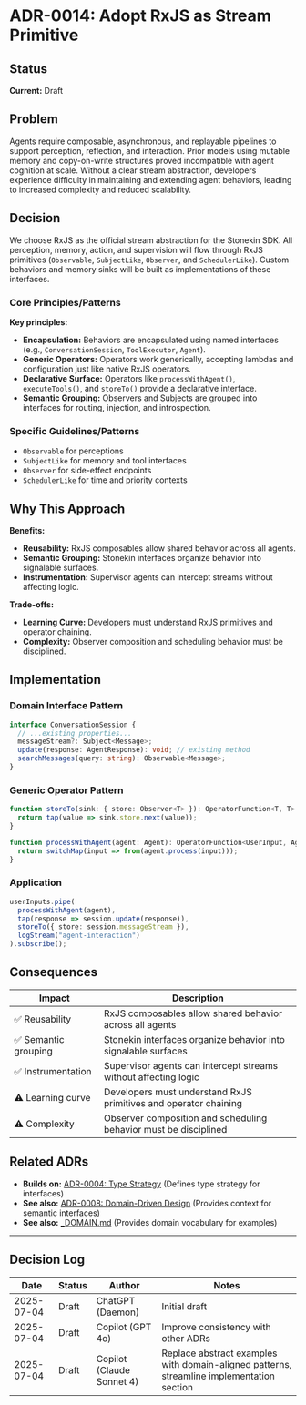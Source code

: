 # ADR-0014: Adopt RxJS as Stream Primitive

## Status

**Current:** Draft

## Problem

Agents require composable, asynchronous, and replayable pipelines to support perception, reflection, and interaction. Prior models using mutable memory and copy-on-write structures proved incompatible with agent cognition at scale. Without a clear stream abstraction, developers experience difficulty in maintaining and extending agent behaviors, leading to increased complexity and reduced scalability.

## Decision

We choose RxJS as the official stream abstraction for the Stonekin SDK. All perception, memory, action, and supervision will flow through RxJS primitives (`Observable`, `SubjectLike`, `Observer`, and `SchedulerLike`). Custom behaviors and memory sinks will be built as implementations of these interfaces.

### Core Principles/Patterns

**Key principles:**

- **Encapsulation:** Behaviors are encapsulated using named interfaces (e.g., `ConversationSession`, `ToolExecutor`, `Agent`).
- **Generic Operators:** Operators work generically, accepting lambdas and configuration just like native RxJS operators.
- **Declarative Surface:** Operators like `processWithAgent()`, `executeTools()`, and `storeTo()` provide a declarative interface.
- **Semantic Grouping:** Observers and Subjects are grouped into interfaces for routing, injection, and introspection.

### Specific Guidelines/Patterns

- `Observable` for perceptions
- `SubjectLike` for memory and tool interfaces
- `Observer` for side-effect endpoints
- `SchedulerLike` for time and priority contexts

## Why This Approach

**Benefits:**

- **Reusability:** RxJS composables allow shared behavior across all agents.
- **Semantic Grouping:** Stonekin interfaces organize behavior into signalable surfaces.
- **Instrumentation:** Supervisor agents can intercept streams without affecting logic.

**Trade-offs:**

- **Learning Curve:** Developers must understand RxJS primitives and operator chaining.
- **Complexity:** Observer composition and scheduling behavior must be disciplined.

## Implementation

### Domain Interface Pattern

```typescript
interface ConversationSession {
  // ...existing properties...
  messageStream?: Subject<Message>;
  update(response: AgentResponse): void; // existing method
  searchMessages(query: string): Observable<Message>;
}
```

### Generic Operator Pattern

```typescript
function storeTo(sink: { store: Observer<T> }): OperatorFunction<T, T> {
  return tap(value => sink.store.next(value));
}

function processWithAgent(agent: Agent): OperatorFunction<UserInput, AgentResponse> {
  return switchMap(input => from(agent.process(input)));
}
```

### Application

```typescript
userInputs.pipe(
  processWithAgent(agent),
  tap(response => session.update(response)),
  storeTo({ store: session.messageStream }),
  logStream("agent-interaction")
).subscribe();
```

## Consequences

|Impact|Description|
|---|---|
|✅ Reusability|RxJS composables allow shared behavior across all agents|
|✅ Semantic grouping|Stonekin interfaces organize behavior into signalable surfaces|
|✅ Instrumentation|Supervisor agents can intercept streams without affecting logic|
|⚠️ Learning curve|Developers must understand RxJS primitives and operator chaining|
|⚠️ Complexity|Observer composition and scheduling behavior must be disciplined|

## Related ADRs

- **Builds on:** [ADR-0004: Type Strategy](0004-type-strategy.md) (Defines type strategy for interfaces)
- **See also:** [ADR-0008: Domain-Driven Design](0008-domain-driven-design.md) (Provides context for semantic interfaces)
- **See also:** [_DOMAIN.md](../_DOMAIN.md) (Provides domain vocabulary for examples)

---

## Decision Log

| Date       | Status | Author                      | Notes                               |
|------------|--------|-----------------------------|-------------------------------------|
| 2025-07-04 | Draft  | ChatGPT (Daemon)            | Initial draft                       |
| 2025-07-04 | Draft  | Copilot (GPT 4o)            | Improve consistency with other ADRs |
| 2025-07-04 | Draft  | Copilot (Claude Sonnet 4)   | Replace abstract examples with domain-aligned patterns, streamline implementation section |
